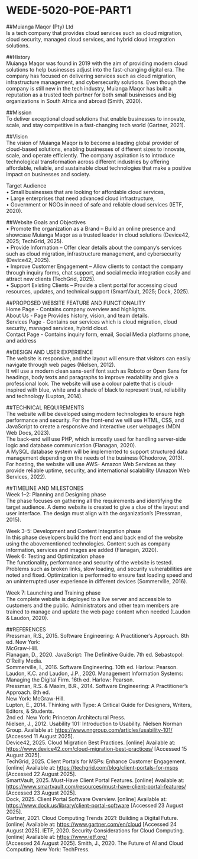 # WEDE-5020-POE-PART1
##Muianga Maqor (Pty) Ltd   
Is a tech company that provides cloud services such as cloud migration, cloud security, managed 
cloud services, and hybrid cloud integration solutions.  

##History   
Muianga Maqor was found in 2019 with the aim of providing modern cloud solutions to help 
businesses adjust into the fast-changing digital era. The company has focused on delivering services 
such as cloud migration, infrastructure management, and cybersecurity solutions. Even though the 
company is still new in the tech industry, Muianga Maqor has built a reputation as a trusted tech 
partner for both small businesses and big organizations in South Africa and abroad (Smith, 2020).

##Mission  
To deliver exceptional cloud solutions that enable businesses to innovate, scale, and stay competitive 
in a fast-changing tech world (Gartner, 2021).  

##Vision   
The vision of Muianga Maqor is to become a leading global provider of cloud-based solutions, 
enabling businesses of different sizes to innovate, scale, and operate efficiently. The company 
aspiration is to introduce technological transformation across different industries by offering 
affordable, reliable, and sustainable cloud technologies that make a positive impact on businesses 
and society.  

Target Audience   
• Small businesses that are looking for affordable cloud services,   
• Large enterprises that need advanced cloud infrastructure,   
• Government or NGOs in need of safe and reliable cloud services (IETF, 2020).  

##Website Goals and Objectives  
• Promote the organization as a Brand – Build an online presence and showcase Muianga 
Maqor as a trusted leader in cloud solutions (Device42, 2025; TechGrid, 2025).  
• Provide Information – Offer clear details about the company’s services such as cloud 
migration, infrastructure management, and cybersecurity (Device42, 2025).  
• Improve Customer Engagement – Allow clients to contact the company through inquiry 
forms, chat support, and social media integration easily and attract new clients (TechGrid, 
2025).  
• Support Existing Clients – Provide a client portal for accessing cloud resources, updates, and 
technical support (SmartVault, 2025; Dock, 2025).  

##PROPOSED WEBSITE FEATURE AND FUNCTIONALITY  
Home Page - Contains company overview and highlights.  
About Us - Page Provides history, vision, and team details.  
Services Page - Contains our services which is cloud migration, cloud security, managed services, 
hybrid cloud.  
Contact Page - Contains inquiry form, email, Social Media platforms phone, and address 

##DESIGN AND USER EXPERIENCE  
The website is responsive, and the layout will ensure that visitors can easily navigate through web 
pages (Nielsen, 2012).  
It will use a modern clean sans-serif font such as Roboto or Open Sans for headings, body texts and 
paragraphs to improve readability and give a professional look. The website will use a colour palette 
that is cloud-inspired with blue, white and a shade of black to represent trust, reliability and 
technology (Lupton, 2014).  
 
##TECHNICAL REQUIREMENTS  
The website will be developed using modern technologies to ensure high performance and security. 
For the front-end we will use HTML, CSS, and JavaScript to create a responsive and interactive user 
webpages (MDN Web Docs, 2023).  
The back-end will use PHP, which is mostly used for handling server-side logic and database 
communication (Flanagan, 2020).  
A MySQL database system will be implemented to support structured data management depending 
on the needs of the business (Chodorow, 2013).  
For hosting, the website will use AWS- Amazon Web Services as they provide reliable uptime, 
security, and international scalability (Amazon Web Services, 2022). 

##TIMELINE AND MILESTONES  
Week 1–2: Planning and Designing phase  
The phase focuses on gathering all the requirements and identifying the target audience. A demo 
website is created to give a clue of the layout and user interface. The design must align with the 
organization’s (Pressman, 2015).

Week 3–5: Development and Content Integration phase  
In this phase developers build the front end and back end of the website using the abovementioned 
technologies. Content such as company information, services and images are added (Flanagan, 
2020).  
Week 6: Testing and Optimization phase  
The functionality, performance and security of the website is tested. Problems such as broken links, 
slow loading, and security vulnerabilities are noted and fixed. Optimization is performed to ensure 
fast loading speed and an uninterrupted user experience in different devices (Sommerville, 2016).

Week 7: Launching and Training phase  
The complete website is deployed to a live server and accessible to customers and the public. 
Administrators and other team members are trained to manage and update the web page content 
when needed (Laudon & Laudon, 2020). 

##REFERENCES  
Pressman, R.S., 2015. Software Engineering: A Practitioner’s Approach. 8th ed. New York:  
McGraw-Hill.  
Flanagan, D., 2020. JavaScript: The Definitive Guide. 7th ed. Sebastopol: O’Reilly Media.  
Sommerville, I., 2016. Software Engineering. 10th ed. Harlow: Pearson.  
Laudon, K.C. and Laudon, J.P., 2020. Management Information Systems: Managing the Digital Firm. 
16th ed. Harlow: Pearson.  
Pressman, R.S. & Maxim, B.R., 2014. Software Engineering: A Practitioner’s Approach. 8th ed.  
New York: McGraw-Hill.  
Lupton, E., 2014. Thinking with Type: A Critical Guide for Designers, Writers, Editors, & Students.  
2nd ed. New York: Princeton Architectural Press.  
Nielsen, J., 2012. Usability 101: Introduction to Usability. Nielsen Norman Group. Available at: 
https://www.nngroup.com/articles/usability-101/  [Accessed 11 August 2025].  
Device42, 2025. Cloud Migration Best Practices. [online] Available at: 
https://www.device42.com/cloud-migration-best-practices/ [Accessed 15 August 2025].  
TechGrid, 2025. Client Portals for MSPs: Enhance Customer Engagement. [online] Available at: 
https://techgrid.com/blog/client-portals-for-msps [Accessed 22 August 2025].  
SmartVault, 2025. Must-Have Client Portal Features. [online] Available at: 
https://www.smartvault.com/resources/must-have-client-portal-features/ [Accessed 23 August 
2025].  
Dock, 2025. Client Portal Software Overview. [online] Available at: 
https://www.dock.us/library/client-portal-software [Accessed 23 August 2025].  
Gartner, 2021. Cloud Computing Trends 2021: Building a Digital Future. [online] Available at: 
https://www.gartner.com/en/cloud  [Accessed 24 August 2025]. 
IETF, 2020. Security Considerations for Cloud Computing. [online] Available at: https://www.ietf.org/  
[Accessed 24 August 2025]. 
Smith, J., 2020. The Future of AI and Cloud Computing. New York: TechPress.
